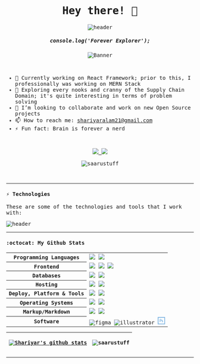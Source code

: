<samp>
<p align="center">
  <h1 align="center">Hey there! 👋  </h1>
</p>


<p align="center">
  <img align="center" width="25%" src="/assets/dino.png" alt="header"/>
  <br>
  <h5 align="center">console.log('Forever Explorer');</h5>
</p>

<p align="center">
  <img src="assets/Banner.png" alt="Banner"/>
</p>


<br>

- 🔭 Currently working on React Framework; prior to this, I professionally was working on MERN Stack
- 🐾 Exploring every nooks and cranny of the Supply Chain Domain; it's quite interesting in terms of problem solving
- 👯 I’m looking to collaborate and work on new Open Source projects
- 📫 How to reach me: shariyaralam21@gmail.com
- ⚡ Fun fact: Brain is forever a nerd
</p>

<br>

<p align="center">
  <a href="https://github.com/saarustuff" target="_blank">
    <img src="https://img.shields.io/github/followers/saarustuff?label=Follow%20Me&style=social"/>
  </a>


  <a href="https://www.linkedin.com/in/saarustuff/" target="_blank">
    <img src="https://img.shields.io/badge/-Linkedin-blue?style=flat-square&logo=Linkedin&logoColor=white&link=www.linkedin.com/in/saarustuff"/>
  </a>
</p>
<p align="center"> <img src="https://komarev.com/ghpvc/?username=saarustuff&label=Profile%20views&color=0e75b6&style=flat" alt="saarustuff" /> </p>



<br>

---

#### ⚡ Technologies

These are some of the technologies and tools that I work with:

![header](https://user-images.githubusercontent.com/86642293/221352455-b8b48f25-7c4c-4f16-879d-86f06f52b9d1.png)

<table style="width:100%" align="center">
 <tr>
    <th>Programming Languages</th>
    <td> 
      <img src="https://img.shields.io/badge/-JavaScript-black?style=flat-square&logo=javascript" />
      <img src="https://img.shields.io/badge/-C++-787CB5?style=flat-square&logo=c%2B%2B&logoColor=Crayola" />     
   </td>
  </tr>
  <tr>
    <th>Frontend</th>
    <td>
      <img src="https://img.shields.io/badge/-React.js-black?style=flat-square&logo=react&logoColor=Crayola"/>
      <img src="https://img.shields.io/badge/Tailwind_CSS-38B2AC?style=flat-squre&logo=tailwind-css&logoColor=Crayola"/>
      <img src="https://img.shields.io/badge/Bootstrap-563D7C?style=flat-squre&logo=bootstrap&logoColor=Crayola"/>
    </td>
  </tr>
  <tr>
    <th>Databases</th>
    <td>
      <img src="https://img.shields.io/badge/-MongoDB-black?style=flat-square&logo=mongodb" />
      <img src="https://img.shields.io/badge/-MySQL-4479A1?style=flat-square&logo=mysql&logoColor=white" />
    </td>
  </tr>
  <tr>
    <th>Hosting</th>
    <td>
      <img src="https://img.shields.io/badge/Firebase-FFCA28?style=flat-square&logo=firebase&logoColor=white" />
      <img src="https://img.shields.io/badge/heroku%20-%23430098.svg?&style=flat-square&logo=heroku&logoColor=white" />
    </td>
  </tr>
  <tr>
    <th>Deploy, Platform & Tools</th>
    <td>
      <img src="https://img.shields.io/badge/-Git-black?style=flat-square&logo=git" /> 
      <img src="https://img.shields.io/badge/-GitHub-181717?style=flat-square&logo=github" />
    </td>
  </tr>
  <tr>
    <th>Operating Systems</th>
    <td>
      <img src="https://img.shields.io/badge/Linux-FCC624?style=flat-square&logo=linux&logoColor=black" />
      <img src="https://img.shields.io/badge/Windows-0078D6?style=flat-square&logo=windows&logoColor=white" />
    </td>
  </tr>
  <tr>
    <th>Markup/Markdown</th>
    <td>
      <img src="https://img.shields.io/badge/-HTML5-E34F26?style=flat-square&logo=html5&logoColor=white" />
      <img src="https://img.shields.io/badge/-CSS3-1572B6?style=flat-square&logo=css3" />
    </td>
  </tr>
  <tr>
    <th>Software</th>
    <td>
     <img src="https://www.vectorlogo.zone/logos/figma/figma-icon.svg" alt="figma" width="20" height="20"/> 
     <img src="https://www.vectorlogo.zone/logos/adobe_illustrator/adobe_illustrator-icon.svg" alt="illustrator" width="20" height="20"/> 
      <img src="https://raw.githubusercontent.com/devicons/devicon/master/icons/photoshop/photoshop-line.svg" alt="photoshop" width="20" height="20"/>
    </td>
   </tr
</table>

---

#### :octocat:  My Github Stats   

| <a href="https://github.com/saarustuff/github-readme-stats"><img align="center" src="https://github-readme-stats.vercel.app/api?username=saarustuff&show_icons=true&include_all_commits=true&theme=buefy&hide_border=true" alt="Shariyar's github stats" /></a> | <p><img align="center" src="https://github-readme-stats.vercel.app/api/top-langs?username=saarustuff&show_icons=true&locale=en&layout=compact" alt="saarustuff" /></p>|
| ------------- | ------------- |


---

</samp>
